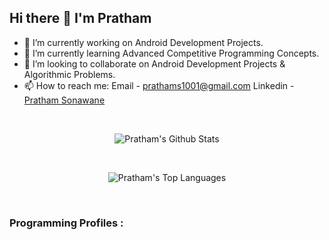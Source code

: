 ## Hi there 👋 I'm Pratham

- 🔭 I’m currently working on Android Development Projects.
- 🌱 I’m currently learning Advanced Competitive Programming Concepts.
- 👯 I’m looking to collaborate on Android Development Projects & Algorithmic Problems.
- 📫 How to reach me: Email - [prathams1001@gmail.com](mailto:prathams1001@gmail.com) Linkedin - [Pratham Sonawane](https://www.linkedin.com/in/pratham-sonawane/)





<br>
<p align="center">
<img align="center" src="https://github-readme-stats.vercel.app/api?username=DADDY-DOUBLESHOT&&show_icons=true" alt="Pratham's Github Stats">
</p>
<br>
<p align="center">
<img align="center" src="https://github-readme-stats.vercel.app/api/top-langs/?username=DADDY-DOUBLESHOT" alt="Pratham's Top Languages">
</p>
<br>


### Programming Profiles :








